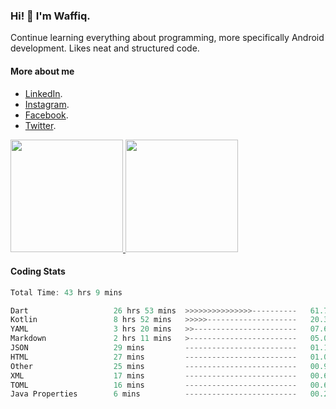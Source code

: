 ### Hi! 👋 I'm Waffiq.

Continue learning everything about programming, more specifically Android development. Likes neat and structured code.

#### More about me 
- [LinkedIn](https://www.linkedin.com/in/waffiqaziz/).
- [Instagram](https://www.instagram.com/waffiqaziz/).
- [Facebook](https://web.facebook.com/WaffiqAziz/).
- [Twitter](https://twitter.com/AzizWaffiq).

<p align="left">
<a href="https://github.com/waffiqaziz">
  <img height="180em" src="https://github-readme-stats-eight-theta.vercel.app/api?username=waffiqaziz&show_icons=true&theme=algolia&include_all_commits=true&count_private=true"/>
  <img height="180em" src="https://github-readme-stats-eight-theta.vercel.app/api/top-langs/?username=waffiqaziz&layout=compact&langs_count=8&theme=algolia"/>
</a>
</p>

#### Coding Stats
<!--START_SECTION:waka-->

```rust
Total Time: 43 hrs 9 mins

Dart                   26 hrs 53 mins  >>>>>>>>>>>>>>>----------   61.73 %
Kotlin                 8 hrs 52 mins   >>>>>--------------------   20.38 %
YAML                   3 hrs 20 mins   >>-----------------------   07.67 %
Markdown               2 hrs 11 mins   >------------------------   05.05 %
JSON                   29 mins         -------------------------   01.12 %
HTML                   27 mins         -------------------------   01.03 %
Other                  25 mins         -------------------------   00.97 %
XML                    17 mins         -------------------------   00.69 %
TOML                   16 mins         -------------------------   00.64 %
Java Properties        6 mins          -------------------------   00.23 %
```

<!--END_SECTION:waka-->

